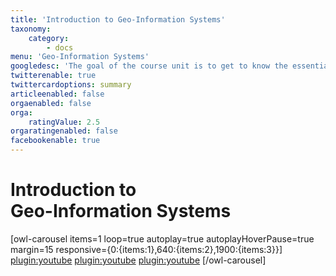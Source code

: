 ```yaml
---
title: 'Introduction to Geo-Information Systems'
taxonomy:
    category:
        - docs
menu: 'Geo-Information Systems'
googledesc: 'The goal of the course unit is to get to know the essential terms, the workflow and functionalities as well as applications of GI-Systems.'
twitterenable: true
twittercardoptions: summary
articleenabled: false
orgaenabled: false
orga:
    ratingValue: 2.5
orgaratingenabled: false
facebookenable: true
---
```


# Introduction to <br>Geo-Information Systems

[owl-carousel items=1 loop=true autoplay=true autoplayHoverPause=true margin=15 responsive={0:{items:1},640:{items:2},1900:{items:3}}]
[plugin:youtube](https://youtu.be/AJNEp0kHocA)<!-- Teaser -->
[plugin:youtube](https://youtu.be/4KRFPHKOkjQ)<!-- lecture -->
[plugin:youtube](https://youtu.be/3ORqTKuRHik)<!-- uebung -->
[/owl-carousel]

<script type="application/ld+json"> 
{
  "@context": "http://schema.org",
  "@type": "Course",
  "name": "Introduction to Geo-Information Systems",
  "description": "GIS refers to both a technology, products and projects for the production and processing of geoinformation.",
  "provider": {
    "@type": "Organization",
    "name": "OpenGeoEdu",
    "sameAs": "https://www.opengeoedu.de"
  }
} 
</script> 